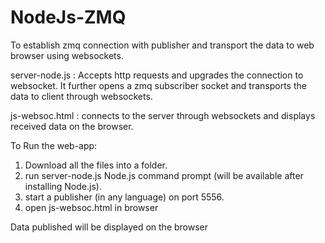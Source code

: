 # NodeJs-ZMQ

To establish zmq connection with publisher and transport the data to web browser using websockets.

server-node.js : Accepts http requests and upgrades the connection to websocket. 
It further opens a zmq subscriber socket and transports the data to client through websockets.

js-websoc.html : connects to the server through websockets and displays received data on the browser. 

To Run the web-app:

1. Download all the files into a folder.
2. run server-node.js Node.js command prompt (will be available after installing Node.js).
3. start a publisher (in any language) on port 5556.
4. open js-websoc.html in browser

Data published will be displayed on the browser
